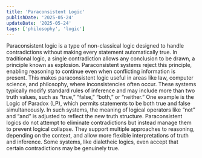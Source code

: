 ```yaml
---
title: 'Paraconsistent Logic'
publishDate: '2025-05-24'
updateDate: '2025-05-24'
tags: ['philosophy', 'logic']
---
```


Paraconsistent logic is a type of non-classical logic designed to handle contradictions without making every statement automatically true. In traditional logic, a single contradiction allows any conclusion to be drawn, a principle known as explosion. Paraconsistent systems reject this principle, enabling reasoning to continue even when conflicting information is present. This makes paraconsistent logic useful in areas like law, computer science, and philosophy, where inconsistencies often occur. These systems typically modify standard rules of inference and may include more than two truth values, such as “true,” “false,” “both,” or “neither.” One example is the Logic of Paradox (LP), which permits statements to be both true and false simultaneously. In such systems, the meaning of logical operators like “not” and “and” is adjusted to reflect the new truth structure. Paraconsistent logics do not attempt to eliminate contradictions but instead manage them to prevent logical collapse. They support multiple approaches to reasoning, depending on the context, and allow more flexible interpretations of truth and inference. Some systems, like dialetheic logics, even accept that certain contradictions may be genuinely true.
